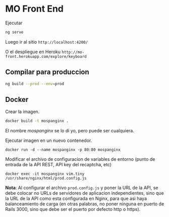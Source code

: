 # MO Front End

Ejecutar

```bash
ng serve
```

Luego ir al sitio `http://localhost:4200/`

O el despliegue en Heroku `http://mo-front.herokuapp.com/explore/keyboard`

## Compilar para produccion

```bash
ng build --prod --env=prod
```


## Docker

Crear la imagen.

```bash
docker build -t mospanginx .
```

El nombre *mospanginx* se lo di yo, pero puede ser cualquiera.

Ejecutar imagen en un nuevo contenedor.

```
docker run -d --name mospanginx -p 80:80 mospanginx
```

Modificar el archivo de configuracion de variables de entorno (punto de entrada de la API REST, API key del recaptcha, etc)

```
docker exec -it mospanginx vim.tiny /usr/share/nginx/html/prod.config.js
```

**Nota**: Al configurar el archivo `prod.config.js` y poner la URL de la API, se debe colocar no URLs de servidores de aplicacion independientes, sino que la URL de la API como esta configurada en Nginx, para que asi haya balanceamiento de carga (en otras palabras, no poner ninguna en puerto de Rails 3000, sino que debe ser el puerto por defecto http o https).
